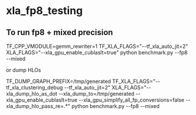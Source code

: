# xla_fp8_testing

## To run fp8 + mixed precision
TF_CPP_VMODULE=gemm_rewriter=1 TF_XLA_FLAGS="--tf_xla_auto_jit=2" XLA_FLAGS="--xla_gpu_enable_cublaslt=true" python benchmark.py --fp8 --mixed

or dump HLOs

TF_DUMP_GRAPH_PREFIX=/tmp/generated TF_XLA_FLAGS="--tf_xla_clustering_debug --tf_xla_auto_jit=2" XLA_FLAGS="--xla_dump_hlo_as_dot --xla_dump_to=/tmp/generated --xla_gpu_enable_cublaslt=true --xla_gpu_simplify_all_fp_conversions=false --xla_dump_hlo_pass_re=.*" python benchmark.py --fp8 --mixed
